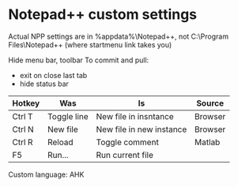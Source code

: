 # Notepad++ custom settings

Actual NPP settings are in %appdata%\Notepad++, not C:\Program Files\Notepad++ (where startmenu link takes you)

Hide menu bar, toolbar
To commit and pull: 
- exit on close last tab
- hide status bar

| Hotkey | Was | Is | Source |
| --- | --- | --- | --- |
| Ctrl T	| Toggle line 	| New file in insntance	|  Browser
| Ctrl N 	| New file 	| New file in new instance	| Browser
| Ctrl R	| Reload 	| Toggle comment 	| Matlab
| F5		| Run...	| Run current file	| 

Custom language: AHK

